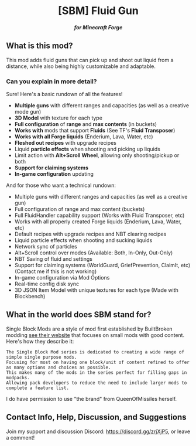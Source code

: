 <h1 align="center">[SBM] Fluid Gun</h1>
<h5 align="center">for Minecraft Forge</h5>

## What is this mod?
This mod adds fluid guns that can pick up and shoot out liquid from a distance, while also being highly customizable and adaptable.

### Can you explain in more detail?

Sure! Here's a basic rundown of all the features!
 *  **Multiple guns** with different ranges and capacities (as well as a creative mode gun)
 *  **3D Model** with texture for each type
 *  **Full configuration** of **range** and **max contents** (in buckets)
 *  **Works with** mods that support **Fluids** (See TF's **Fluid Transposer**)
 *  **Works with all Forge liquids** (Enderium, Lava, Water, etc)
 *  **Fleshed out recipes** with upgrade recipes
 *  Liquid **particle effects** when shooting and picking up liquids
 *  Limit action with **Alt+Scroll Wheel**, allowing only shooting/pickup or both
 *  **Support for claiming systems**
 *  **In-game configuration** updating

And for those who want a technical rundown:
 *  Multiple guns with different ranges and capacities (as well as a creative gun)
 *  Full configuration of range and max content (buckets)
 *  Full FluidHandler capability support (Works with Fluid Transposer, etc)
 *  Works with all properly created Forge liquids (Enderium, Lava, Water, etc)
 *  Default recipes with upgrade recipes and NBT clearing recipes
 *  Liquid particle effects when shooting and sucking liquids
 *  Network sync of particles
 *  Alt+Scroll control over modes (Available: Both, In-Only, Out-Only)
 *  NBT Saving of fluid and settings
 *  Support for claiming systems (WorldGuard, GriefPrevention, ClaimIt, etc) (Contact me if this is not working)
 *  In-game configuration via Mod Options
 *  Real-time config disk sync
 *  3D JSON Item Model with unique textures for each type (Made with Blockbench)

## What in the world does SBM stand for?

Single Block Mods are a style of mod first established by BuiltBroken modding [see their website](http://www.builtbroken.com/addons.html) that focuses on small mods with good content. Here's how they describe it:

    The Single Block Mod series is dedicated to creating a wide range of simple single purpose mods. 
    Focusing for most on having one block/unit of content refined to offer as many options and choices as possible. 
    This makes many of the mods in the series perfect for filling gaps in modpacks. 
    Allowing pack developers to reduce the need to include larger mods to complete a feature list. 

I do have permission to use "the brand" from QueenOfMissiles herself.


## Contact Info, Help, Discussion, and Suggestions
Join my support and discussion Discord: https://discord.gg/zrjXjP5, or leave a comment!
